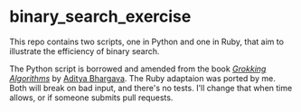 # binary_search_exercise

This repo contains two scripts, one in Python and one in Ruby, that aim to illustrate the efficiency of binary search.

The Python script is borrowed and amended from the book [_Grokking Algorithms_](https://www.amazon.com/Grokking-Algorithms-illustrated-programmers-curious/dp/1617292230) by [Aditya Bhargava](https://github.com/egonSchiele).
The Ruby adaptaion was ported by me. Both will break on bad input, and there's no tests. I'll change that when time allows, or if someone submits pull requests.

